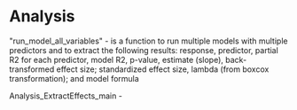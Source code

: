 # Analysis

"run_model_all_variables" - is a function to run multiple models with multiple predictors and to extract the following results: response, predictor, partial R2 for each predictor, model R2, p-value, estimate (slope), back-transformed effect size; standardized effect size, lambda (from boxcox transformation); and model formula
    
Analysis_ExtractEffects_main - 